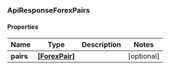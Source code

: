 ### ApiResponseForexPairs

#### Properties
Name | Type | Description | Notes
------------ | ------------- | ------------- | -------------
**pairs** | [**[ForexPair]**](ForexPair.md) |  | [optional] 



